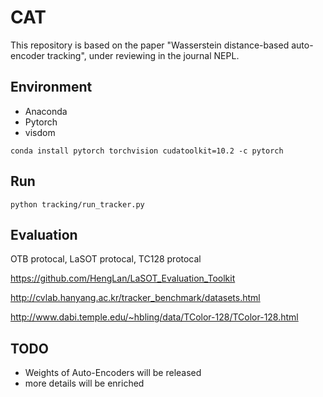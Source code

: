 # CAT
This repository is based on the paper "Wasserstein distance-based auto-encoder tracking", under reviewing in the journal NEPL.
## Environment
- Anaconda
- Pytorch
- visdom
```shell
conda install pytorch torchvision cudatoolkit=10.2 -c pytorch
```

## Run
```shell
python tracking/run_tracker.py
```
## Evaluation
OTB protocal, LaSOT protocal, TC128 protocal

https://github.com/HengLan/LaSOT_Evaluation_Toolkit

http://cvlab.hanyang.ac.kr/tracker_benchmark/datasets.html

http://www.dabi.temple.edu/~hbling/data/TColor-128/TColor-128.html

## TODO
- Weights of Auto-Encoders will be released
- more details will be enriched
